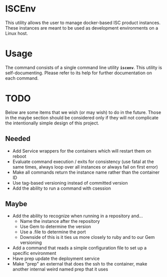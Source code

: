 # ISCEnv
This utility allows the user to manage docker-based ISC product instances.  These instances are meant to be used as
development environments on a Linux host.

# Usage
The command consists of a single command line utility **`iscenv`**.  This utility is self-documenting.  Please refer
to its help for further documentation on each command.

# TODO
Below are some items that we wish (or may wish) to do in the future.  Those in the maybe section should be considered
only if they will not complicate the intentionally simple design of this project.

## Needed
- Add Service wrappers for the containers which will restart them on reboot
- Evaluate command execution / exits for consistency (use fatal at the same times, always loop over all instances or always fail on first error)
- Make all commands return the instance name rather than the container ID
- Use tag-based versioning instead of committed version
- Add the ability to run a command with csession

## Maybe
- Add the ability to recognize when running in a repository and...
    - Name the instance after the repository
    - Use Gem to determine the version
    - Use a .file to determine the port
    - Downside of this is it ties us more closely to ruby and to our Gem versioning
- Add a command that reads a simple configuration file to set up a specific environment
- Have prep update the deployment service
- Make "prep" an external that does the ssh to the container, make another internal weird named prep that it uses